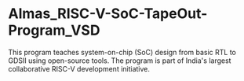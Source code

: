 # Almas_RISC-V-SoC-TapeOut-Program_VSD
This program teaches system-on-chip (SoC) design from basic RTL to GDSII using open-source tools. The program is part of India's largest collaborative RISC-V development initiative.
